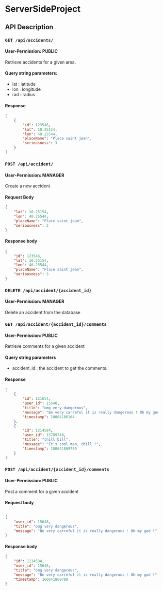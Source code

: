 # ServerSideProject

## API Description

### `GET /api/accidents/`

#### User-Permission: **PUBLIC**
Retrieve accidents for a given area.

#### Query string parameters:
- lat : latitude
- lon : longitude
- rad : radius

#### Response
```json
[
    { 
        "id": 123546,
        "lat": 10.25154,
        "lon": 40.25544,
        "placeName": "Place saint jean",
        "seriousness": 3
    }
]
```

### `POST /api/accident/`

#### User-Permission: **MANAGER**
Create a new accident

#### Request Body

```json
{ 
    "lat": 10.25154,
    "lon": 40.25544,
    "placeName": "Place saint jean",
    "seriousness": 2
}
```

#### Response body

```json
{ 
    "id": 123546,
    "lat": 10.25154,
    "lon": 40.25544,
    "placeName": "Place saint jean",
    "seriousness": 3
}
```

### `DELETE /api/accident/{accident_id}`
#### User-Permission: **MANAGER**
Delete an accident from the database

### `GET /api/accident/{accident_id}/comments`
#### User-Permission: **PUBLIC**

Retrieve comments for a given accident

#### Query string parameters
- accident_id : the accident to get the comments.

#### Response
```json
[
    {
        "id": 121654,
        "user_id": 15648,
        "title": "omg very dangerous",
        "message": "Be very carreful it is really dangerous ! Oh my god !",
        "timestamp": 10064186164
    },
    {
        "id": 1214584,
        "user_id": 15789748,
        "title": "chill bill",
        "message": "It's cool man, chill !",
        "timestamp": 100641869789
    }
]
```

### `POST /api/accident/{accident_id}/comments`
#### User-Permission: **PUBLIC**

Post a comment for a given accident

#### Request body

```json

{
    "user_id": 15648,
    "title": "omg very dangerous",
    "message": "Be very carreful it is really dangerous ! Oh my god !"
}

```

#### Response body
```json
{
    "id": 1214584,
    "user_id": 15648,
    "title": "omg very dangerous",
    "message": "Be very carreful it is really dangerous ! Oh my god !",
    "timestamp": 100641869789
}
```
